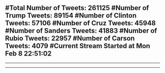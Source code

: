 #Total Number of Tweets: 261125 
#Number of Trump Tweets: 89154
#Number of Clinton Tweets: 57106
#Number of Cruz Tweets: 45948
#Number of Sanders Tweets: 41883
#Number of Rubio Tweets: 22957
#Number of Carson Tweets: 4079
#Current Stream Started at Mon Feb  8 22:51:02
---
---
---
